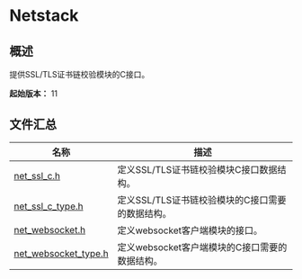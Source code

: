 # Netstack

## 概述

提供SSL/TLS证书链校验模块的C接口。

**起始版本：** 11
## 文件汇总

| 名称 | 描述 |
| -- | -- |
| [net_ssl_c.h](capi-net-ssl-c-h.md) | 定义SSL/TLS证书链校验模块C接口数据结构。 |
| [net_ssl_c_type.h](capi-net-ssl-c-type-h.md) | 定义SSL/TLS证书链校验模块的C接口需要的数据结构。 |
| [net_websocket.h](capi-net-websocket-h.md) | 定义websocket客户端模块的接口。 |
| [net_websocket_type.h](capi-net-websocket-type-h.md) | 定义websocket客户端模块的C接口需要的数据结构。 |
